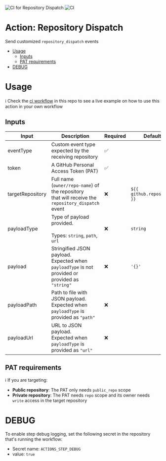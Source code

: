 ![CI for Repository Dispatch](https://github.com/iniva/action-repository-dispatch/workflows/CI%20for%20Repository%20Dispatch/badge.svg)
![CI](https://github.com/iniva/action-repository-dispatch/workflows/CI/badge.svg)

# Action: Repository Dispatch <!-- omit in toc -->
Send customized `repository_dispatch` events

- [Usage](#usage)
  - [Inputs](#inputs)
  - [PAT requirements](#pat-requirements)
- [DEBUG](#debug)

# Usage
:information_source: Check the [ci workflow](.github/workflows/ci.yml) in this repo to see a live example on how to use this action in your own workflow

## Inputs
| Input | Description | Required | Default | Comments |
|-|-|-|-|-|
| eventType | Custom event type expected by the receiving repository | :white_check_mark: |  | **example**: `'do-something-awesome'` |
| token | A GitHub Personal Access Token (PAT) | :white_check_mark: |  | [PAT requirements](#pat-requirements) |
| targetRepository | Full name (`owner/repo-name`) of the repository<br>that will receive the `repository_dispatch` event | :x: | `${{ github.repository }}` | **default**: current repository running the workflow |
| payloadType | Type of payload provided.<br></br>Types: `string`, `path`, `url` | :x: | `string` | -- |
| payload | Stringified JSON payload.<br>Expected when `payloadType` is not provided or provided as `"string"` | :x: | `'{}'` | **example**:<br>`'{"customField": "some value", "anotherField": "another value"}'` |
| payloadPath | Path to file with JSON payload.<br>Expected when `payloadType` is provided as `"path"` | :x: | | **example:** `path/to/valid.json` |
| payloadUrl | URL to JSON payload.<br>Expected when `payloadType` is provided as `"url"` | :x: | | **example:** `https://example.com/to/valid.json` |

## PAT requirements
:information_source: If you are targeting:
- **Public repository**: The PAT only needs `public_repo` scope
- **Private repository**: The PAT needs `repo` scope and its owner needs `write` access in the target repository

# DEBUG
To enable step debug logging, set the following secret in the repository that's running the workflow:
- Secret name: `ACTIONS_STEP_DEBUG`
- value: `true`

